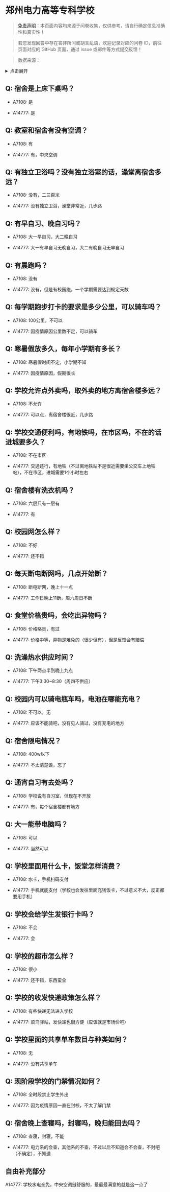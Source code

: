 # 郑州电力高等专科学校

> [免责声明](https://colleges.chat/#_3)：本页面内容均来源于问卷收集，仅供参考，请自行确定信息准确性和真实性！

> 若您发现回答中存在答非所问或胡言乱语，欢迎记录对应的问卷 ID，前往页面对应的 GitHub 页面，通过 issue 或邮件等方式提交反馈！

> 数据来源：

<details><summary>点击展开</summary>
<ul>
<li>A7108: 3396771033@qq.com (2022 年 06 月)</li>
<li>A14777: 匿名 (2022 年 07 月)</li>
</ul>
</details>

## Q: 宿舍是上床下桌吗？

- A7108: 是

- A14777: 是

## Q: 教室和宿舍有没有空调？

- A7108: 有

- A14777: 有，中央空调

## Q: 有独立卫浴吗？没有独立浴室的话，澡堂离宿舍多远？

- A7108: 没有，二三百米

- A14777: 没有独立卫浴，澡堂非常近，几步路

## Q: 有早自习、晚自习吗？

- A7108: 大一早自习，大二晚自习

- A14777: 大一有早自习无晚自习，大二有晚自习无早自习

## Q: 有晨跑吗？

- A7108: 没有

- A14777: 没有，但是有校园跑，一个学期需要达到规定天数

## Q: 每学期跑步打卡的要求是多少公里，可以骑车吗？

- A7108: 100公里，不可以

- A14777: 因疫情原因公里数不定，可以骑车

## Q: 寒暑假放多久，每年小学期有多长？

- A7108: 寒暑假时间不定，小学期不知

- A14777: 因疫情原因，假期很长

## Q: 学校允许点外卖吗，取外卖的地方离宿舍楼多远？

- A7108: 不允许

- A14777: 可以点，离宿舍楼很近，几步路

## Q: 学校交通便利吗，有地铁吗，在市区吗，不在的话进城要多久？

- A7108: 不在市区

- A14777: 交通还行，有地铁（不过离地铁站不是很近需要坐公交车上地铁站），不在市区，进城需要1个小时左右

## Q: 宿舍楼有洗衣机吗？

- A7108: 六层只有一层有

- A14777: 有

## Q: 校园网怎么样？

- A7108: 不好

- A14777: 还不错

## Q: 每天断电断网吗，几点开始断？

- A7108: 断电断网，晚上十一点

- A14777: 工作日晚上11断，周六周日不断

## Q: 食堂价格贵吗，会吃出异物吗？

- A7108: 价格略贵，有过

- A14777: 价格中等，异物是难免的（很少但有），但是反馈会有赔偿

## Q: 洗澡热水供应时间？

- A7108: 下午两点半到晚上九点

- A14777: 下午3:30\~8:30（周四不供应）

## Q: 校园内可以骑电瓶车吗，电池在哪能充电？

- A7108: 不可以，无

- A14777: 应该不能骑吧，没有见人骑过，没有充电的地方

## Q: 宿舍限电情况？

- A7108: 400w以下

- A14777: 不太清楚诶，忘了

## Q: 通宵自习有去处吗？

- A7108: 学校说有自习室，但现在不开放

- A14777: 有，每个宿舍楼都有地方

## Q: 大一能带电脑吗？

- A7108: 可以

- A14777: 当然可以

## Q: 学校里面用什么卡，饭堂怎样消费？

- A7108: 水卡，手机扫码支付

- A14777: 手机就能支付（学校也会发往里面充钱饭卡，不过意义不大，反正都要用手机）

## Q: 学校会给学生发银行卡吗？

- A7108: 不会

- A14777: 会

## Q: 学校的超市怎么样？

- A7108: 很小

- A14777: 还不错，东西蛮全

## Q: 学校的收发快递政策怎么样？

- A7108: 有些快递无法进入学校

- A14777: 菜鸟驿站，发快递也很方便（应该就是市场价吧）

## Q: 学校里面的共享单车数目与种类如何？

- A7108: 无

- A14777: 没有共享单车

## Q: 现阶段学校的门禁情况如何？

- A7108: 全时段禁止学生外出

- A14777: 因为疫情原因一直在封校，不太了解门禁

## Q: 宿舍晚上查寝吗，封寝吗，晚归能回去吗？

- A7108: 查寝，封寝，不能

- A14777: 电力系的会查，其他系的不查，不过以后不知道会不会查，不封吧（不确定），不知道

## 自由补充部分

A14777: 学校水电全免，中央空调挺舒服的，最最最满意的就是这一点了